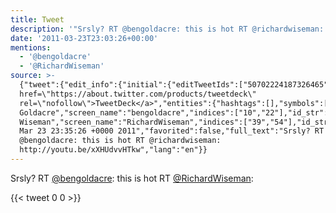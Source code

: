 ```yaml
---
title: Tweet
description: '"Srsly? RT @bengoldacre: this is hot RT @richardwiseman: "'
date: '2011-03-23T23:03:26+00:00'
mentions:
  - '@bengoldacre'
  - '@RichardWiseman'
source: >-
  {"tweet":{"edit_info":{"initial":{"editTweetIds":["50702224187326465"],"editableUntil":"2011-03-24T00:35:26.905Z","editsRemaining":"5","isEditEligible":true}},"retweeted":false,"source":"<a
  href=\"https://about.twitter.com/products/tweetdeck\"
  rel=\"nofollow\">TweetDeck</a>","entities":{"hashtags":[],"symbols":[],"user_mentions":[{"name":"Ben
  Goldacre","screen_name":"bengoldacre","indices":["10","22"],"id_str":"6705042","id":"6705042"},{"name":"Richard
  Wiseman","screen_name":"RichardWiseman","indices":["39","54"],"id_str":"19512493","id":"19512493"}],"urls":[]},"display_text_range":["0","83"],"favorite_count":"0","id_str":"50702224187326465","truncated":false,"retweet_count":"0","id":"50702224187326465","created_at":"Wed
  Mar 23 23:35:26 +0000 2011","favorited":false,"full_text":"Srsly? RT
  @bengoldacre: this is hot RT @richardwiseman:
  http://youtu.be/xXHUdvvHTkw","lang":"en"}}
---
```

Srsly? RT [@bengoldacre](https://twitter.com/@bengoldacre): this is hot RT [@RichardWiseman](https://twitter.com/@RichardWiseman): 
    
{{< tweet 0 0 >}}
    
